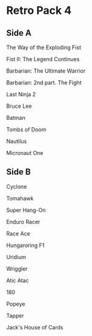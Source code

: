# Retro Pack 4

## Side A
The Way of the Exploding Fist

Fist II: The Legend Continues

Barbarian: The Ultimate Warrior

Barbarian: 2nd part. The Fight

Last Ninja 2

Bruce Lee

Batman

Tombs of Doom

Nautilus

Micronaut One

## Side B

Cyclone

Tomahawk

Super Hang-On

Enduro Racer

Race Ace

Hungaroring F1

Uridium

Wriggler

Atic Atac

180

Popeye

Tapper

Jack's House of Cards